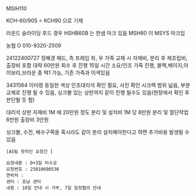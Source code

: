 
MSIH110

KCH-60/90S = KCH90 으로 기재



라운드 슬라이딩 후드 경우
HSHB60B 는 한샘 마크 있음
MSH60 이 MSYS 마크임


농협
O 010-9320-2509

24122400727 정혜경
헤드, 측 프레임 좌, 우 가죽 교체 시  자재비, 분리 후 재조립비, 출장비 포함 대략 60만원 회수 후 진행 15일 시간 소요/인조 가죽 진행, 블랙,베이지,아이보리,브라운 중 택1 가능, 기존 가죽과 이색있음


3431564 이미령
동일한 색상 인조대리석 확인 필요,
사진 확인 시크랙 범위 넓음, 부분 교체로 진행 될 수 있음, 싱크볼 있는 상판까지 같이 진행 될수도 있음(현장에서 확인 후 판단될 듯 함)

대리석 상판 자재비 1M 에 20만원 정도
분리 및 설치비 1M 당 8만원
분리 및 절단작업 6만원
출장비 3만원

싱크볼, 수전, 배수구쪽을 혹시라도 같이 분리 설치해야한다고 하면 추가비용 발생될 수 있음





```
[AS팀 핫라인 요청건 ]  
  
요청내용 : D+3일 미수긍  
요청번호 : 25010600536
연락처 : 
센터 : 호남 센터
내용 : 10일 안내 시 거부, 7일 일정협의 안내
```